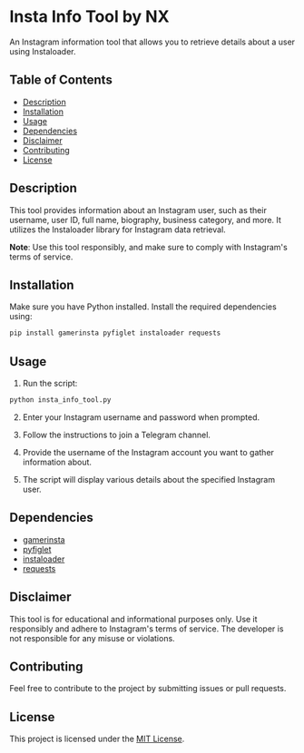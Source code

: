 # Insta Info Tool by NX

An Instagram information tool that allows you to retrieve details about a user using Instaloader.

## Table of Contents
- [Description](#description)
- [Installation](#installation)
- [Usage](#usage)
- [Dependencies](#dependencies)
- [Disclaimer](#disclaimer)
- [Contributing](#contributing)
- [License](#license)

## Description

This tool provides information about an Instagram user, such as their username, user ID, full name, biography, business category, and more. It utilizes the Instaloader library for Instagram data retrieval.

**Note**: Use this tool responsibly, and make sure to comply with Instagram's terms of service.

## Installation

Make sure you have Python installed. Install the required dependencies using:

```bash
pip install gamerinsta pyfiglet instaloader requests
```

## Usage

1. Run the script:

```bash
python insta_info_tool.py
```

2. Enter your Instagram username and password when prompted.

3. Follow the instructions to join a Telegram channel.

4. Provide the username of the Instagram account you want to gather information about.

5. The script will display various details about the specified Instagram user.

## Dependencies

- [gamerinsta](https://pypi.org/project/gamerinsta/)
- [pyfiglet](https://pypi.org/project/pyfiglet/)
- [instaloader](https://pypi.org/project/instaloader/)
- [requests](https://pypi.org/project/requests/)

## Disclaimer

This tool is for educational and informational purposes only. Use it responsibly and adhere to Instagram's terms of service. The developer is not responsible for any misuse or violations.

## Contributing

Feel free to contribute to the project by submitting issues or pull requests.

## License

This project is licensed under the [MIT License](LICENSE).
